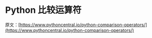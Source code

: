 # Python 比较运算符

原文：[https://www.pythoncentral.io/python-comparison-operators/](https://www.pythoncentral.io/python-comparison-operators/)